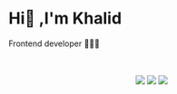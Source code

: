 <h1>Hi👋 ,I'm Khalid </h1> 
<p> Frontend developer 👨🏽‍💻</p>
<br>
<br>
<div align="center">
   <a herf="https://khalidsalah.netlify.app/">
     <img src="https://img.shields.io/badge/website-000000?style=for-the-badge&logo=About.me&logoColor=white"/>
   </a>
   <a herf="https://twitter.com/khalidsalah1522">
    <img src="https://img.shields.io/badge/Twitter-1DA1F2?style=for-the-badge&logo=twitter&logoColor=white"/>
   </a>
   <a herf="https://www.linkedin.com/in/khalidsalah/">
    <img src="https://img.shields.io/badge/LinkedIn-0077B5?style=for-the-badge&logo=linkedin&logoColor=white"/>
   </a>
</div>
